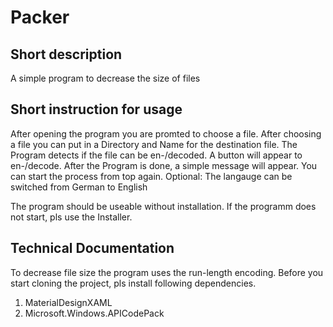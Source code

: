 # Packer
## Short description
A simple program to decrease the size of files

## Short instruction for usage

After opening the program you are promted to choose a file.
After choosing a file you can put in a Directory and Name for the destination file.
The Program detects if the file can be en-/decoded. A button will appear to en-/decode.
After the Program is done, a simple message will appear. You can start the process from top again.
Optional: The langauge can be switched from German to English

The program should be useable without installation. If the programm does not start, pls use the Installer.


## Technical Documentation

To decrease file size the program uses the run-length encoding.
Before you start cloning the project, pls install following dependencies.
1.	MaterialDesignXAML 
2.	Microsoft.Windows.APICodePack 
